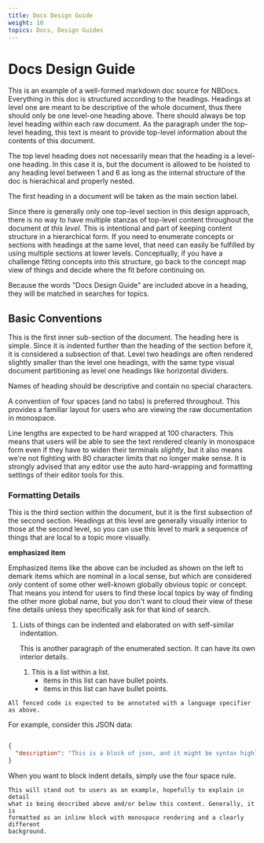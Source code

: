 ```yaml
---
title: Docs Design Guide
weight: 10
topics: Docs, Design Guides
---
```


# Docs Design Guide

This is an example of a well-formed markdown doc source for NBDocs. Everything in this doc is
structured according to the headings. Headings at level one are meant to be descriptive of the whole
document, thus there should only be one level-one heading above. There should always be top level
heading within each raw document. As the paragraph under the top-level heading, this text is
meant to provide top-level information about the contents of this document.

The top level heading does not necessarily mean that the heading is a level-one heading. In this
case it is, but the document is allowed to be hoisted to any heading level between 1 and 6 as long
as the internal structure of the doc is hierachical and properly nested.

The first heading in a document will be taken as the main section label.

Since there is generally only one top-level section in this design approach, there is no way to have
multiple stanzas of top-level content throughout the document _at this level_. This is intentional
and part of keeping content structure in a hierarchical form. If you need to enumerate concepts or
sections with headings at the same level, that need can easily be fulfilled by using multiple
sections at lower levels. Conceptually, if you have a challenge fitting concepts into this
structure, go back to the concept map view of things and decide where the fit before continuing on.

Because the words "Docs Design Guide" are included above in a heading, they will be matched
in searches for topics.

## Basic Conventions

This is the first inner sub-section of the document. The heading here is simple. Since it is
indented further than the heading of the section before it, it is considered a subsection of that.
Level two headings are often rendered slightly smaller than the level one headings, with the same
type visual document partitioning as level one headings like horizontal dividers.

Names of heading should be descriptive and contain no special characters.

A convention of four spaces (and no tabs) is preferred throughout. This provides a familiar layout
for users who are viewing the raw documentation in monospace.

Line lengths are expected to be hard wrapped at 100 characters. This means that users will be able
to see the text rendered cleanly in monospace form even if they have to widen their terminals
*slightly*, but it also means we're not fighting with 80 character limits that no longer make sense.
It is strongly advised that any editor use the auto hard-wrapping and formatting settings of their
editor tools for this.

### Formatting Details

This is the third section within the document, but it is the first subsection of the second section.
Headings at this level are generally visually interior to those at the second level, so you can use
this level to mark a sequence of things that are local to a topic more visually.

**emphasized item**

Emphasized items like the above can be included as shown on the left to demark items which are
nominal in a local sense, but which are considered _only_ content of some other well-known globally
obvious topic or concept. That means you intend for users to find these local topics by way of
finding the other more global name, but you don't want to cloud their view of these fine details
unless they specifically ask for that kind of search.


1.  Lists of things can be indented and elaborated on with self-similar indentation.

    This is another paragraph of the enumerated section. It can have its own interior details.

    1.  This is a list within a list.
        - items in this list can have bullet points.
        - items in this list can have bullet points.

```text
All fenced code is expected to be annotated with a language specifier as above.
```

For example, consider this JSON data:

```json

{
  "description": "This is a block of json, and it might be syntax highlighted."
}
```

When you want to block indent details, simply use the four space rule.

    This will stand out to users as an example, hopefully to explain in detail
    what is being described above and/or below this content. Generally, it is
    formatted as an inline block with monospace rendering and a clearly different
    background.


